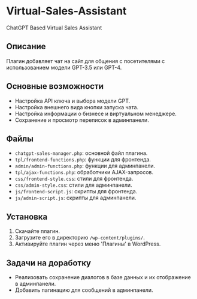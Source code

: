 # Virtual-Sales-Assistant
 ChatGPT Based Virtual Sales Assistant

## Описание
Плагин добавляет чат на сайт для общения с посетителями с использованием модели GPT-3.5 или GPT-4.

## Основные возможности
- Настройка API ключа и выбора модели GPT.
- Настройка внешнего вида кнопки запуска чата.
- Настройка информации о бизнесе и виртуальном менеджере.
- Сохранение и просмотр переписок в админпанели.

## Файлы
- `chatgpt-sales-manager.php`: основной файл плагина.
- `tpl/frontend-functions.php`: функции для фронтенда.
- `admin/admin-functions.php`: функции для админпанели.
- `tpl/ajax-functions.php`: обработчики AJAX-запросов.
- `css/frontend-style.css`: стили для фронтенда.
- `css/admin-style.css`: стили для админпанели.
- `js/frontend-script.js`: скрипты для фронтенда.
- `js/admin-script.js`: скрипты для админпанели.

## Установка
1. Скачайте плагин.
2. Загрузите его в директорию `/wp-content/plugins/`.
3. Активируйте плагин через меню 'Плагины' в WordPress.

## Задачи на доработку
- Реализовать сохранение диалогов в базе данных и их отображение в админпанели.
- Добавить пагинацию для сообщений в админпанели.


